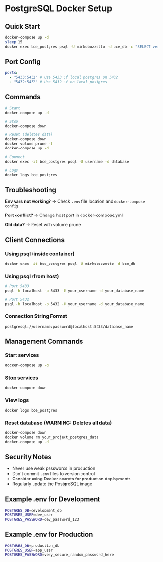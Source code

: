 # PostgreSQL Docker Setup

## Quick Start

```bash
docker-compose up -d
sleep 15
docker exec bce_postgres psql -U mirkobozzetto -d bce_db -c "SELECT version();"
```

## Port Config

```yaml
ports:
  - "5433:5432" # Use 5433 if local postgres on 5432
  - "5432:5432" # Use 5432 if no local postgres
```

## Commands

```bash
# Start
docker-compose up -d

# Stop
docker-compose down

# Reset (deletes data)
docker-compose down
docker volume prune -f
docker-compose up -d

# Connect
docker exec -it bce_postgres psql -U username -d database

# Logs
docker logs bce_postgres
```

## Troubleshooting

**Env vars not working?** → Check `.env` file location and `docker-compose config`

**Port conflict?** → Change host port in docker-compose.yml

**Old data?** → Reset with volume prune

## Client Connections

### Using psql (inside container)

```bash
docker exec -it bce_postgres psql -U mirkobozzetto -d bce_db
```

### Using psql (from host)

```bash
# Port 5433
psql -h localhost -p 5433 -U your_username -d your_database_name

# Port 5432
psql -h localhost -p 5432 -U your_username -d your_database_name
```

### Connection String Format

```
postgresql://username:password@localhost:5433/database_name
```

## Management Commands

### Start services

```bash
docker-compose up -d
```

### Stop services

```bash
docker-compose down
```

### View logs

```bash
docker logs bce_postgres
```

### Reset database (WARNING: Deletes all data)

```bash
docker-compose down
docker volume rm your_project_postgres_data
docker-compose up -d
```

## Security Notes

- Never use weak passwords in production
- Don't commit `.env` files to version control
- Consider using Docker secrets for production deployments
- Regularly update the PostgreSQL image

## Example .env for Development

```bash
POSTGRES_DB=development_db
POSTGRES_USER=dev_user
POSTGRES_PASSWORD=dev_password_123
```

## Example .env for Production

```bash
POSTGRES_DB=production_db
POSTGRES_USER=app_user
POSTGRES_PASSWORD=very_secure_random_password_here
```
